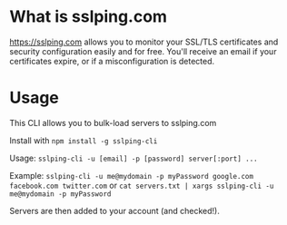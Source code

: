 # What is sslping.com

https://sslping.com allows you to monitor your SSL/TLS certificates and 
security configuration easily and for free. You'll receive an email if your
certificates expire, or if a misconfiguration is detected.

# Usage

This CLI allows you to bulk-load servers to sslping.com

Install with `npm install -g sslping-cli`

Usage: `sslping-cli -u [email] -p [password] server[:port] ...`

Example: `sslping-cli -u me@mydomain -p myPassword google.com facebook.com twitter.com`
or `cat servers.txt | xargs sslping-cli -u me@mydomain -p myPassword`

Servers are then added to your account (and checked!).
